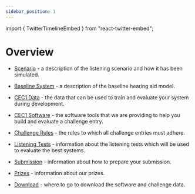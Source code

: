 ```yaml
---
sidebar_position: 1
---
```

import { TwitterTimelineEmbed } from "react-twitter-embed";

# Overview

- [Scenario](./cec1_scenario) - a description of the listening scenario and how it has been simulated.
  
- [Baseline System](./cec1_baseline) - a description of the baseline hearing aid model.
  
- [CEC1 Data](./cec1_data) - the data that can be used to train and evaluate your system during development.
  
- [CEC1 Software](./cec1_software) - the software tools that we are providing to help you build and evaluate a challenge entry.
- [Challenge Rules](./cec1_rules) - the rules to which all challenge entries must adhere.
  
- [Listening Tests](./cec1_listening_tests) - information about the listening tests which will be used to evaluate the best systems.
  
- [Submission](./cec1_submission) - information about how to prepare your submission.

- [Prizes](./cec1_prizes) - information about our prizes.

- [Download](./cec1_download) - where to go to download the software and challenge data.

